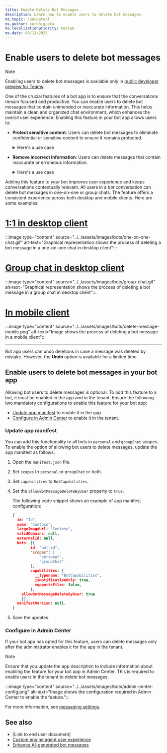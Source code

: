 ```yaml
---
title: Enable Delete Bot Messages
description: Learn how to enable users to delete bot messages.
ms.topic: conceptual
ms.author: surbhigupta
ms.localizationpriority: medium
ms.date: 03/12/2025
---
```


# Enable users to delete bot messages

> [!NOTE]
> Enabling users to delete bot messages is available only in [public developer preview for Teams](../../resources/dev-preview/developer-preview-intro.md).

One of the crucial features of a bot app is to ensure that the conversations remain focused and productive. You can enable users to delete bot messages that contain unintended or inaccurate information. This helps maintain a clean and organized chat environment, which enhances the overall user experience. Enabling this feature in your bot app allows users to:

* **Protect sensitive content**: Users can delete bot messages to eliminate confidential or sensitive content to ensure it remains protected.

    <details>
    <summary>Here's a use case</summary>

    | Use case | How deleting the message helps |
    | --- | --- |
    | **Context**: Confidential information was initially shared with the in a group chat. However, external users were later added who shouldn't have access to such information. <br><br> **Problem**: When a user searches for related information in the chat, the confidential information is visible to external users who don't have permission to view it. This is a potential security risk of unauthorized access to sensitive data. | **Solution**: Any user can delete information that isn't meant for all group chat members. This ensures that confidential information stays secure and is accessible only to authorized users. |

    </details>

* **Remove incorrect information**: Users can delete messages that contain inaccurate or erroneous information.

    <details>
    <summary>Here's a use case</summary>

    | Use case | How deleting the message helps |
    | --- | --- |
    | **Context**: A user requests the bot to generate a conversation summary, but the bot encounters an error and generates inaccurate summary of the chat. <br><br> **Problem**: The erroneous summary clutters the conversation. | **Solution**: The user deletes the message with errors and submits feedback about the poor bot experience. |

    </details>

Adding this feature to your bot improves user experience and keeps conversations contextually relevant. All users in a bot conversation can delete bot messages in one-on-one or group chats. The feature offers a consistent experience across both desktop and mobile clients. Here are some examples:

# [1:1 in desktop client](#tab/personal)

:::image type="content" source="../../assets/images/bots/one-on-one-chat.gif" alt-text="Graphical representation shows the process of deleting a bot message in a one-on-one chat in desktop client":::

# [Group chat in desktop client](#tab/group)

:::image type="content" source="../../assets/images/bots/group-chat.gif" alt-text="Graphical representation shows the process of deleting a bot message in a group chat in desktop client":::

# [In mobile client](#tab/mobile)

:::image type="content" source="../../assets/images/bots/delete-message-mobile.png" alt-text="Image shows the process of deleting a bot message in a mobile client":::

---
<!--
When a user hovers over a bot message, the **Delete** option in the overflow menu appears. Using this option, the user can delete that bot message. After a message is deleted:

1. The bot app prompts users to submit feedback with the reason for deleting a bot message. If the reason is an incorrect bot response, the feedback helps improve bot performance.
1. The deleted message is removed for all users and doesn't appear in searches.
1. An indication replaces the deleted message as shown in the following example:

    :::image type="content" source="../../assets/images/bots/message-delete-undo.png" alt-text="Image shows the indication of deleted message and the Undo option.":::
-->
Bot app users can undo deletions in case a message was deleted by mistake. However, the **Undo** option is available for a limited time.

## Enable users to delete bot messages in your bot app

Allowing bot users to delete messages is optional. To add this feature to a bot, it must be enabled in the app and in the tenant. Ensure the following two mandatory configurations to
enable this feature for your bot app:

* [Update app manifest](#update-app-manifest) to enable it in the app.
* [Configure in Admin Center](#configure-in-admin-center) to enable it in the tenant.

### Update app manifest

You can add this functionality to all bots in `personal` and `groupChat` scopes. To enable the option of allowing bot users to delete messages, update the app manifest as follows:

1. Open the `manifest.json` file.
1. Set `scopes` to `personal` or `groupChat` or both.
1. Set `capabilities` to `BotCapabilities`.
1. Set the `allowBotMessageDeleteByUser` property to `true`.

    The following code snippet shows an example of app manifest configuration:

    ```json
    { 
      id: "Id", 
      name: "Contoso", 
      largeImageUrl: "Contoso", 
      validDomains: null, 
      externalId: null, 
      bots: [{ 
            id: "bot-id", 
            "scopes": [
                "personal",
                "groupChat"
            ], 
            capabilities: { 
              __typename: "BotCapabilities", 
              isNotificationOnly: true, 
              supportsFiles: false, 
            }, 
        allowBotMessageDeleteByUser: true
        }],
      manifestVersion: null, 
    }   
    ```

1. Save the updates.

### Configure in Admin Center

If your bot app has opted for this feature, users can delete messages only after the administrator enables it for the app in the tenant.

> [!NOTE]
> Ensure that you update the app description to include information about enabling the feature for your bot app in Admin Center. This is required to enable users in the tenant to delete bot messages.

:::image type="content" source="../../assets/images/bots/admin-center-config.png" alt-text="Image shows the configuration required in Admin Center to enable the feature.":::

For more information, see [messaging settings](/microsoftteams/delete-bot-messages).

## See also

* [Link to end user document]
* [Custom engine agent user experience](teams-conversational-ai/ai-ux.md)
* [Enhance AI-generated bot messages](bot-messages-ai-generated-content.md)
